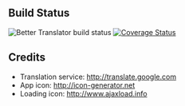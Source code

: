 
Build Status
------------
![Better Translator build status](https://travis-ci.org/suminb/translator.svg)
[![Coverage Status](https://coveralls.io/repos/suminb/translator/badge.svg?branch=develop&service=github)](https://coveralls.io/github/suminb/translator?branch=develop)

Credits
-------

* Translation service: <http://translate.google.com>
* App icon: <http://icon-generator.net>
* Loading icon: <http://www.ajaxload.info>
